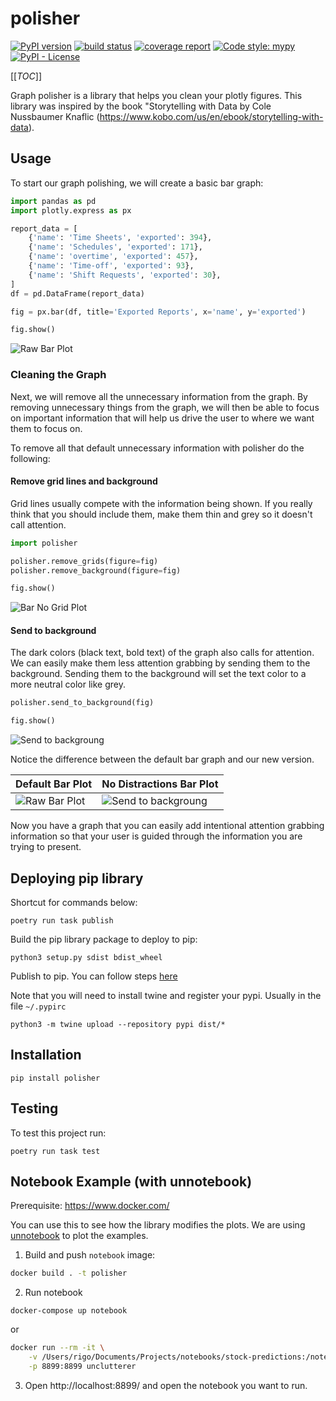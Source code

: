 # polisher

[![PyPI version](https://badge.fury.io/py/polisher.svg)](https://pypi.org/project/polisher/)
[![build status](https://gitlab.com/rigogsilva/polisher/badges/main/pipeline.svg)](https://gitlab.com/rigogsilva/polisher/commits/main)
[![coverage report](https://gitlab.com/rigogsilva/polisher/badges/main/coverage.svg)](https://gitlab.com/rigogsilva/polisher/commits/main)
[![Code style: mypy](https://img.shields.io/badge/code%20style-mypy-white)](http://mypy-lang.org/)
[![PyPI - License](https://img.shields.io/pypi/l/polisher)](https://pypi.org/project/polisher/)

[[_TOC_]]

Graph polisher is a library that helps you clean your plotly figures. 
This library was inspired by the book "Storytelling with Data by Cole
Nussbaumer Knaflic (https://www.kobo.com/us/en/ebook/storytelling-with-data).

## Usage

To start our graph polishing, we will create a basic bar graph:

```python
import pandas as pd
import plotly.express as px

report_data = [
    {'name': 'Time Sheets', 'exported': 394},
    {'name': 'Schedules', 'exported': 171},
    {'name': 'overtime', 'exported': 457},
    {'name': 'Time-off', 'exported': 93},
    {'name': 'Shift Requests', 'exported': 30},
]
df = pd.DataFrame(report_data)

fig = px.bar(df, title='Exported Reports', x='name', y='exported')

fig.show()
```

![Raw Bar Plot](resources/images/raw-bar.png)

### Cleaning the Graph

Next, we will remove all the unnecessary information from the graph. By removing
unnecessary things from the graph, we will then be able to focus on important
information that will help us drive the user to where we want them to focus on. 

To remove all that default unnecessary information with polisher
do the following:

#### Remove grid lines and background

Grid lines usually compete with the information being shown. If you really think
that you should include them, make them thin and grey so it doesn't call
attention.

```python
import polisher

polisher.remove_grids(figure=fig)
polisher.remove_background(figure=fig)

fig.show()
```

![Bar No Grid Plot](resources/images/bar-nogrid.png)

#### Send to background

The dark colors (black text, bold text) of the graph also calls for attention.
We can easily make them less attention grabbing by sending them to
the background. Sending them to the background will set the text color to a more neutral
color like grey. 

```python
polisher.send_to_background(fig)

fig.show()
```

![Send to backgroung](resources/images/send-to-background.png)

Notice the difference between the default bar graph and our new version. 

| Default Bar Plot                              | No Distractions Bar Plot                                         |
|-----------------------------------------------|:-----------------------------------------------------------------|
| ![Raw Bar Plot](resources/images/raw-bar.png) |  ![Send to backgroung](resources/images/send-to-background.png)  |

Now you have a graph that you can easily add intentional attention grabbing
information so that your user is guided through the information you are trying
to present.

## Deploying pip library

Shortcut for commands below: 

```shell
poetry run task publish
```

Build the pip library package to deploy to pip:

```shell script
python3 setup.py sdist bdist_wheel
```

Publish to pip. You can follow steps [here](https://docs.gitlab.com/ee/user/packages/pypi_repository/) 

Note that you will need to install twine and register your pypi. Usually in the file
`~/.pypirc`

```shell script
python3 -m twine upload --repository pypi dist/*
```

## Installation

```shell script
pip install polisher
```

## Testing

To test this project run:

```shell script
poetry run task test
```

## Notebook Example (with unnotebook)

Prerequisite: https://www.docker.com/

You can use this to see how the library modifies the plots. We are using 
[unnotebook](http://www.unnotebook.com/) to plot the examples. 

1. Build and push `notebook` image:

```bash
docker build . -t polisher
```

2. Run notebook

```shell script
docker-compose up notebook
```

or 

```bash
docker run --rm -it \
    -v /Users/rigo/Documents/Projects/notebooks/stock-predictions:/notebooks \
    -p 8899:8899 unclutterer
```

3. Open http://localhost:8899/ and open the notebook you want to run.

